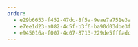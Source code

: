 ```yaml
---
order:
  - e29b6653-f452-47dc-8f5a-9eae7a751e3a
  - e7ee1d23-a082-4c5f-b3f6-ba90d03dbe3f
  - e945016a-f007-4c07-8713-229de5fffadc
---
```

